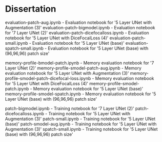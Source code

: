 # Dissertation
evaluation-patch-aug.ipynb - Evaluation notebook for '5 Layer UNet with Augmentation (3)'
evaluation-patch-bigmodel.ipynb - Evaluation notebook for '7 Layer UNet (2)'
evaluation-patch-dicefocalloss.ipynb - Evaluation notebook for '5 Layer UNet with DiceFocalLoss (4)'
evaluation-patch-small.ipynb - Evaluation notebook for '5 Layer UNet (base)'
evaluation-spatch-small.ipynb - Evaluation notebook for '5 Layer UNet (base) with (96,96,96) patch size'

memory-profile-bmodel-patch.ipynb - Memory evaluation notebook for '7 Layer UNet (2)'
memory-profile-smodel-patch-aug.ipynb - Memory evaluation notebook for '5 Layer UNet with Augmentation (3)'
memory-profile-smodel-patch-dicefocal-loss.ipynb - Memory evaluation notebook for '5 Layer UNet with DiceFocalLoss (4)'
memory-profile-smodel-patch.ipynb - Memory evaluation notebook for '5 Layer UNet (base)'
memory-profile-smodel-spatch.ipynb - Memory evaluation notebook for '5 Layer UNet (base) with (96,96,96) patch size'

patch-bigmodel.ipynb - Training notebook for '7 Layer UNet (2)'
patch-dicefocalloss.ipynb - Training notebook for '5 Layer UNet with Augmentation (3)'
patch-small.ipynb - Training notebook for '5 Layer UNet (base)'
patch-smodel-aug.ipynb - Training notebook for '5 Layer UNet with Augmentation (3)'
spatch-small.ipynb - Training notebook for '5 Layer UNet (base) with (96,96,96) patch size'
